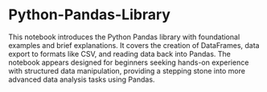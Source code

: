 # Python-Pandas-Library
This notebook introduces the Python Pandas library with foundational examples and brief explanations. It covers the creation of DataFrames, data export to formats like CSV, and reading data back into Pandas. The notebook appears designed for beginners seeking hands-on experience with structured data manipulation, providing a stepping stone into more advanced data analysis tasks using Pandas.
